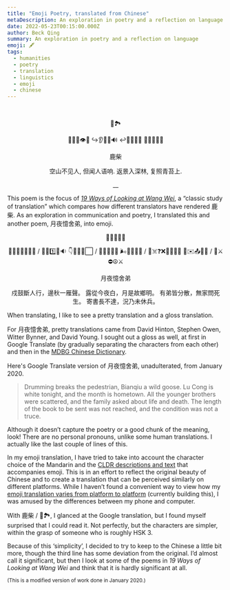 ```yaml
---
title: "Emoji Poetry, translated from Chinese"
metaDescription: An exploration in poetry and a reflection on language
date: 2022-05-23T00:15:00.000Z
author: Beck Qing
summary: An exploration in poetry and a reflection on language
emoji: 🖋
tags:
  - humanities
  - poetry
  - translation
  - linguistics
  - emoji
  - chinese
---
```



<br>
<center>

🦌🏞️

📂🗻🚫👁️👥
↪️👂👥💬🔊
↩️🌳🔆🌳🌳
🔄🔆🌿🌿🔼

鹿柴

空山不见人,
但闻人语响.
返景入深林,
复照青苔上.

__
</center>

This poem is the focus of *[19 Ways of Looking at Wang Wei](https://www.google.com/books/edition/Nineteen_Ways_of_Looking_at_Wang_Wei/3o75CwAAQBAJ?hl=en)*, a “classic study of translation” which compares how different translators have rendered 鹿柴. As an exploration in communication and poetry, I translated this and another poem, 月夜憶舍弟, into emoji.

<center>
🌙🌃💭🧒🧒

💂🥁🛑🚶‍♂️🚶‍♀️  /  🍂🍁1️⃣🦆🔉
👇🌃🌱💧⬜  /  🌙🔆🤱🏡🔆
🌬️🍃👦🍃👦  /  🌱☠️❓❌👨‍👩‍👧‍👦
📜✉️📤🚫📩  /  📍⚔️⛔☮️⚔️

月夜憶舍弟

戍鼓斷人行，邊秋一雁聲。
露從今夜白，月是故鄉明。
有弟皆分散，無家問死生。
寄書長不達，況乃未休兵。

</center>

When translating, I like to see a pretty translation and a gloss translation.

For 月夜憶舍弟, pretty translations came from David Hinton, Stephen Owen, Witter Bynner, and David Young. I sought out a gloss as well, at first in Google Translate (by gradually separating the characters from each other) and then in the <a href='https://www.mdbg.net/chinese/dictionary?page=worddict&wdrst=1&wdqtm=0&wdqcham=1&wdqt=%E6%88%8D%E9%BC%93%E6%96%B7%E4%BA%BA%E8%A1%8C%EF%BC%8C%E9%82%8A%E7%A7%8B%E4%B8%80%E9%9B%81%E8%81%B2%E3%80%82%0D%0A%E9%9C%B2%E5%BE%9E%E4%BB%8A%E5%A4%9C%E7%99%BD%EF%BC%8C%E6%9C%88%E6%98%AF%E6%95%85%E9%84%89%E6%98%8E%E3%80%82%0D%0A%E6%9C%89%E5%BC%9F%E7%9A%86%E5%88%86%E6%95%A3%EF%BC%8C%E7%84%A1%E5%AE%B6%E5%95%8F%E6%AD%BB%E7%94%9F%E3%80%82%0D%0A%E5%AF%84%E6%9B%B8%E9%95%B7%E4%B8%8D%E9%81%94%EF%BC%8C%E6%B3%81%E4%B9%83%E6%9C%AA%E4%BC%91%E5%85%B5%E3%80%82'>MDBG Chinese Dictionary</a>.

Here's Google Translate version of 月夜憶舍弟, unadulterated, from January 2020.


> Drumming breaks the pedestrian, Bianqiu a wild goose.
> Lu Cong is white tonight, and the month is hometown.
> All the younger brothers were scattered, and the family asked about life and death.
> The length of the book to be sent was not reached, and the condition was not a truce.

Although it doesn’t capture the poetry or a good chunk of the meaning, look! There are no personal pronouns, unlike some human translations. I actually like the last couple of lines of this.

In my emoji translation, I have tried to take into account the character choice of the Mandarin and the [CLDR descriptions and text](https://www.unicode.org/emoji/charts-12.0/emoji-list.html) that accompanies emoji. This is in an effort to reflect the original beauty of Chinese and to create a translation that can be perceived similarly on different platforms. While I haven’t found a convenient way to view how my [emoji translation varies from platform to platform](http://unicode.org/emoji/charts/full-emoji-list.html) (currently building this), I was amused by the differences between my phone and computer.

With 鹿柴 / 🦌🏞️, I glanced at the Google translation, but I found myself surprised that I could read it. Not perfectly, but the characters are simpler, within the grasp of someone who is roughly HSK 3.

Because of this ‘simplicity’, I decided to try to keep to the Chinese a little bit more, though the third line has some deviation from the original. I’d almost call it significant, but then I look at some of the poems in *19 Ways of Looking at Wang Wei* and think that it is hardly significant at all.

<small>(This is a modified version of work done in January 2020.)</small>

